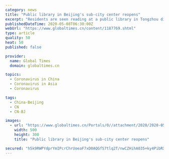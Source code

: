 ```yaml
---
category: news
title: "Public library in Beijing's sub-city center reopens"
excerpt: "Residents are seen reading at a public library in Tongzhou district, Beijing municipality on May 7, 2020. The library reopens on Thursday after a shutdown to curb the coronavirus spread. Online reservation is required to visit the library,"
publishedDateTime: 2020-05-08T06:30:00Z
webUrl: "https://www.globaltimes.cn/content/1187769.shtml"
type: article
quality: 50
heat: 50
published: false

provider:
  name: Global Times
  domain: globaltimes.cn

topics:
  - Coronavirus in China
  - Coronavirus in Asia
  - Coronavirus

tags:
  - China-Beijing
  - CN
  - CN-BJ

images:
  - url: "https://www.globaltimes.cn/Portals/0//attachment/2020/2020-05-08/daa85b64-af82-43ec-b8e2-817149cf5723.jpeg"
    width: 500
    height: 300
    title: "Public library in Beijing's sub-city center reopens"

secured: "h5k9RWPYdprYmIPcrChrUoeaF7xD0AQGfS7tlq2T/nwCZHihA035+ky4PibRXjjl/OqyVDx/YxXwIRb8x5nZIW/Rlm5VuUnyHiuRASHeTI9wb/s5tWLx8cnO8sJYagD7pbocjtBHVOZPEPGwTF976kY/BLIuKGNMufZdeqcuGTHOzgls1FH8UoxMAVvymM0PnhURydzKroTALp8E4rYcKXxLAaFiN/m0NXwBkVrfKce1BQSzqa6KfqGiC1RWmMIquP0iuQeSL5tD2kAQe+r2K2kvbMju9RJYGO2w33Zweyc8UTmUFeYOQJ64KwnYGOuj;sn7LwUUbRho2pciK9ssCaw=="
---
```


